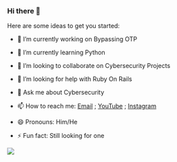 ### Hi there 👋

Here are some ideas to get you started:

- 🔭 I’m currently working on Bypassing OTP
- 🌱 I’m currently learning Python
- 👯 I’m looking to collaborate on Cybersecurity Projects
- 🤔 I’m looking for help with Ruby On Rails
- 💬 Ask me about Cybersecurity
- 📫 How to reach me: [Email](mailto:ethicalkev@gmail.com) ; [YouTube](youtube.com/c/ethicalkev) ; [Instagram](instagram.com/ethicalkev)

- 😄 Pronouns: Him/He
- ⚡ Fun fact: Still looking for one


<img src="https://github-readme-stats.vercel.app/api?username=blackantrax&&show_icons=true&title_color=ffffff&icon_color=bb2acf&text_color=daf7dc&bg_color=191919">

